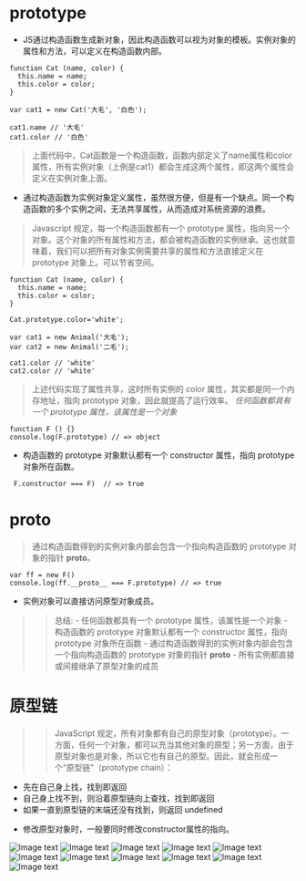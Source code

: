 # prototype
* JS通过构造函数生成新对象，因此构造函数可以视为对象的模板。实例对象的属性和方法，可以定义在构造函数内部。
```
function Cat (name, color) {
  this.name = name;
  this.color = color;
}

var cat1 = new Cat('大毛', '白色');

cat1.name // '大毛'
cat1.color // '白色'

```
> 上面代码中，Cat函数是一个构造函数，函数内部定义了name属性和color属性，所有实例对象（上例是cat1）都会生成这两个属性，即这两个属性会定义在实例对象上面。
* 通过构造函数为实例对象定义属性，虽然很方便，但是有一个缺点。同一个构造函数的多个实例之间，无法共享属性，从而造成对系统资源的浪费。
>Javascript 规定，每一个构造函数都有一个 prototype 属性，指向另一个对象。这个对象的所有属性和方法，都会被构造函数的实例继承。这也就意味着，我们可以把所有对象实例需要共享的属性和方法直接定义在 prototype 对象上。可以节省空间。
```
function Cat (name, color) {
  this.name = name;
  this.color = color;
}

Cat.prototype.color='white';

var cat1 = new Animal('大毛');
var cat2 = new Animal('二毛');

cat1.color // 'white'
cat2.color // 'white'
```
> 上述代码实现了属性共享，这时所有实例的 color 属性，其实都是同一个内存地址，指向 prototype 对象，因此就提高了运行效率。
*任何函数都具有一个 prototype 属性，该属性是一个对象*
```
function F () {}
console.log(F.prototype) // => object

```
* 构造函数的 prototype 对象默认都有一个 constructor 属性，指向 prototype 对象所在函数。
```
 F.constructor === F)  // => true
```
# __proto__
> 通过构造函数得到的实例对象内部会包含一个指向构造函数的 prototype 对象的指针 __proto__。
```
var ff = new F()
console.log(ff.__proto__ === F.prototype) // => true

```
* 实例对象可以直接访问原型对象成员。

>>总结: - 任何函数都具有一个 prototype 属性，该属性是一个对象
>>     - 构造函数的 prototype 对象默认都有一个 constructor 属性，指向 prototype 对象所在函数
>>     - 通过构造函数得到的实例对象内部会包含一个指向构造函数的 prototype 对象的指针 __proto__
>>     - 所有实例都直接或间接继承了原型对象的成员
# 原型链
>> JavaScript 规定，所有对象都有自己的原型对象（prototype）。一方面，任何一个对象，都可以充当其他对象的原型；另一方面，由于原型对象也是对象，所以它也有自己的原型。因此，就会形成一个“原型链”（prototype chain）：
- 先在自己身上找，找到即返回
- 自己身上找不到，则沿着原型链向上查找，找到即返回
- 如果一直到原型链的末端还没有找到，则返回 undefined

* 修改原型对象时，一般要同时修改constructor属性的指向。

![Image text](./1.png)
![Image text](./2.png)
![Image text](./3.png)
![Image text](./4.png)
![Image text](./5.png)
![Image text](./6.png)
![Image text](./7.png)
![Image text](./8.png)
![Image text](./9.png)
![Image text](./10.png)
![Image text](./11.png)






